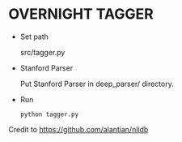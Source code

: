 # OVERNIGHT TAGGER

- Set path
  
  src/tagger.py

- Stanford Parser

  Put Stanford Parser in deep_parser/ directory.

- Run
              
      python tagger.py
    
Credit to https://github.com/alantian/nlidb
